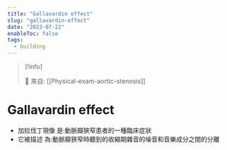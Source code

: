 ```yaml
---
title: "Gallavardin effect"
slug: "gallavardin-effect"
date: "2023-07-22"
enableToc: false
tags:
  - building
---
```


> [!info]
>
> 🌱 來自: [[Physical-exam-aortic-stenosis]]

# Gallavardin effect

- 加拉伐丁現像 是:動脈瓣狹窄患者的一種臨床症狀
- 它被描述 為:動脈瓣狹窄時聽到的收縮期雜音的噪音和音樂成分之間的分離
